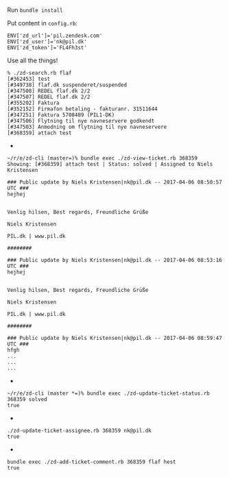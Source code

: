Run `bundle install`

Put content in `config.rb`:

    ENV['zd_url']='pil.zendesk.com'
    ENV['zd_user']='nk@pil.dk'
    ENV['zd_token']='FL4Fh3st'

Use all the things!

    % ./zd-search.rb flaf
    [#362453] test
    [#349738] flaf.dk suspenderet/suspended
    [#347508] REDEL flaf.dk 2/2
    [#347507] REDEL flaf.dk 2/2
    [#355202] Faktura
    [#352152] Firmafon betaling - fakturanr. 31511644
    [#347251] Faktura 5708489 (PIL1-DK)
    [#347506] Flytning til nye navneservere godkendt
    [#347503] Anmodning om flytning til nye navneservere
    [#368359] attach test

-

    ~/r/e/zd-cli (master=)% bundle exec ./zd-view-ticket.rb 368359
    Showing: [#368359] attach test | Status: solved | Assigned to Niels Kristensen

    ### Public update by Niels Kristensen|nk@pil.dk -- 2017-04-06 08:50:57 UTC ###
    hejhej


    Venlig hilsen, Best regards, Freundliche Grüße

    Niels Kristensen

    PIL.dk | www.pil.dk

    ########

    ### Public update by Niels Kristensen|nk@pil.dk -- 2017-04-06 08:53:16 UTC ###
    hejhej


    Venlig hilsen, Best regards, Freundliche Grüße

    Niels Kristensen

    PIL.dk | www.pil.dk

    ########

    ### Public update by Niels Kristensen|nk@pil.dk -- 2017-04-06 08:59:47 UTC ###
    hfgh
    ...
    ...
    ...

-

    ~/r/e/zd-cli (master *=)% bundle exec ./zd-update-ticket-status.rb 368359 solved
    true

-

    ./zd-update-ticket-assignee.rb 368359 nk@pil.dk
    true

-

    bundle exec ./zd-add-ticket-comment.rb 368359 flaf hest
    true
